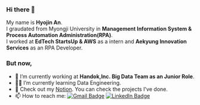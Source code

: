 ### Hi there 👋

My name is **Hyojin An**.   
I graudated from Myongji University in **Management Information System & Process Automation Administration(RPA)**.   
I worked at **EdTech StartsUp & AWS** as a intern and **Aekyung Innovation Services** as an RPA Developer. 

### But now, 
- 🔭 I’m currently working at **Handok,Inc. Big Data Team as an Junior Role**. 
- :woman_technologist: I’m currently learning Data Engineering.
- 💬 Check out my [Notion](https://www.notion.so/hyojinan/Hi-My-name-is-Hyojin-An-590908177d694699a3b58eb33348211b). You can check the projects I've done. 
- 📫 How to reach me: [![Gmail Badge](https://img.shields.io/badge/Gmail-d14836?style=flat-squar&logo=Gmail&logoColor=white&link=mailto:hyojinan.apply@gmail.com)](mailto:hyojinan.apply@gmail.com) [![LinkedIn Badge](https://img.shields.io/badge/LinkedIn-0071C5?style=flat-squar&logo=LinkedIn&logoColor=white)](https://www.linkedin.com/in/hyojinan/)
